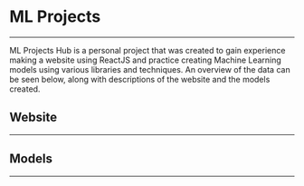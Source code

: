 # ML Projects
****

ML Projects Hub is a personal project that was created to gain experience making a website using ReactJS and practice creating Machine Learning models using various libraries and techniques. An overview of the data can be seen below, along with descriptions of the website and the models created.

## Website
****


## Models
****

